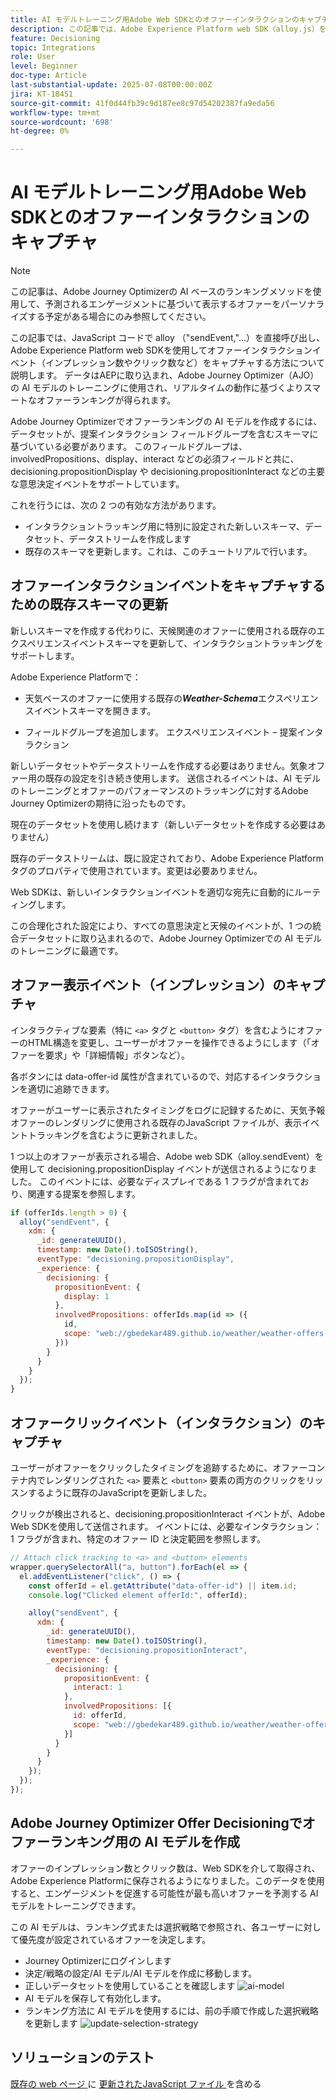 ```yaml
---
title: AI モデルトレーニング用Adobe Web SDKとのオファーインタラクションのキャプチャ
description: この記事では、Adobe Experience Platform web SDK（alloy.js）を使用してユーザーインタラクションデータ（オファーのインプレッション数やクリック数など）をキャプチャする方法について説明します。 このデータは、Adobe Journey Optimizer（AJO）で AI モデルをインテリジェントにトレーニングし、ユーザーの行動とコンテキストシグナルに基づいてオファーをランク付けするための基盤となります。
feature: Decisioning
topic: Integrations
role: User
level: Beginner
doc-type: Article
last-substantial-update: 2025-07-08T00:00:00Z
jira: KT-18451
source-git-commit: 41f0d44fb39c9d187ee8c97d54202387fa9eda56
workflow-type: tm+mt
source-wordcount: '698'
ht-degree: 0%

---
```



# AI モデルトレーニング用Adobe Web SDKとのオファーインタラクションのキャプチャ

>[!NOTE]
>
> この記事は、Adobe Journey Optimizerの AI ベースのランキングメソッドを使用して、予測されるエンゲージメントに基づいて表示するオファーをパーソナライズする予定がある場合にのみ参照してください。



この記事では、JavaScript コードで alloy （&quot;sendEvent,&quot;...）を直接呼び出し、Adobe Experience Platform web SDKを使用してオファーインタラクションイベント（インプレッション数やクリック数など）をキャプチャする方法について説明します。 データはAEPに取り込まれ、Adobe Journey Optimizer（AJO）の AI モデルのトレーニングに使用され、リアルタイムの動作に基づくよりスマートなオファーランキングが得られます。

Adobe Journey Optimizerでオファーランキングの AI モデルを作成するには、データセットが、提案インタラクション フィールドグループを含むスキーマに基づいている必要があります。 このフィールドグループは、involvedPropositions、display、interact などの必須フィールドと共に、decisioning.propositionDisplay や decisioning.propositionInteract などの主要な意思決定イベントをサポートしています。

これを行うには、次の 2 つの有効な方法があります。

- インタラクショントラッキング用に特別に設定された新しいスキーマ、データセット、データストリームを作成します
- 既存のスキーマを更新します。これは、このチュートリアルで行います。



## オファーインタラクションイベントをキャプチャするための既存スキーマの更新

新しいスキーマを作成する代わりに、天候関連のオファーに使用される既存のエクスペリエンスイベントスキーマを更新して、インタラクショントラッキングをサポートします。

Adobe Experience Platformで：

- 天気ベースのオファーに使用する既存の _&#x200B;**Weather-Schema**&#x200B;_ エクスペリエンスイベントスキーマを開きます。

- フィールドグループを追加します。
エクスペリエンスイベント – 提案インタラクション

新しいデータセットやデータストリームを作成する必要はありません。気象オファー用の既存の設定を引き続き使用します。 送信されるイベントは、AI モデルのトレーニングとオファーのパフォーマンスのトラッキングに対するAdobe Journey Optimizerの期待に沿ったものです。


現在のデータセットを使用し続けます（新しいデータセットを作成する必要はありません）

既存のデータストリームは、既に設定されており、Adobe Experience Platform タグのプロパティで使用されています。変更は必要ありません。

Web SDKは、新しいインタラクションイベントを適切な宛先に自動的にルーティングします。

この合理化された設定により、すべての意思決定と天候のイベントが、1 つの統合データセットに取り込まれるので、Adobe Journey Optimizerでの AI モデルのトレーニングに最適です。


## オファー表示イベント（インプレッション）のキャプチャ

インタラクティブな要素（特に `<a>` タグと `<button>` タグ）を含むようにオファーのHTML構造を変更し、ユーザーがオファーを操作できるようにします（「オファーを要求」や「詳細情報」ボタンなど）。

各ボタンには data-offer-id 属性が含まれているので、対応するインタラクションを適切に追跡できます。



オファーがユーザーに表示されたタイミングをログに記録するために、天気予報オファーのレンダリングに使用される既存のJavaScript ファイルが、表示イベントトラッキングを含むように更新されました。

1 つ以上のオファーが表示される場合、Adobe web SDK（alloy.sendEvent）を使用して decisioning.propositionDisplay イベントが送信されるようになりました。 このイベントには、必要なディスプレイである 1 フラグが含まれており、関連する提案を参照します。


```javascript
if (offerIds.length > 0) {
  alloy("sendEvent", {
    xdm: {
      _id: generateUUID(),
      timestamp: new Date().toISOString(),
      eventType: "decisioning.propositionDisplay",
      _experience: {
        decisioning: {
          propositionEvent: {
            display: 1
          },
          involvedPropositions: offerIds.map(id => ({
            id,
            scope: "web://gbedekar489.github.io/weather/weather-offers.html#offerContainer"
          }))
        }
      }
    }
  });
}
```

## オファークリックイベント（インタラクション）のキャプチャ

ユーザーがオファーをクリックしたタイミングを追跡するために、オファーコンテナ内でレンダリングされた `<a>` 要素と `<button>` 要素の両方のクリックをリッスンするように既存のJavaScriptを更新しました。

クリックが検出されると、decisioning.propositionInteract イベントが、Adobe Web SDKを使用して送信されます。 イベントには、必要なインタラクション：1 フラグが含まれ、特定のオファー ID と決定範囲を参照します。

```javascript
// Attach click tracking to <a> and <button> elements
wrapper.querySelectorAll("a, button").forEach(el => {
  el.addEventListener("click", () => {
    const offerId = el.getAttribute("data-offer-id") || item.id;
    console.log("Clicked element offerId:", offerId);

    alloy("sendEvent", {
      xdm: {
        _id: generateUUID(),
        timestamp: new Date().toISOString(),
        eventType: "decisioning.propositionInteract",
        _experience: {
          decisioning: {
            propositionEvent: {
              interact: 1
            },
            involvedPropositions: [{
              id: offerId,
              scope: "web://gbedekar489.github.io/weather/weather-offers.html#offerContainer"
            }]
          }
        }
      }
    });
  });
});
```

## Adobe Journey Optimizer Offer Decisioningでオファーランキング用の AI モデルを作成

オファーのインプレッション数とクリック数は、Web SDKを介して取得され、Adobe Experience Platformに保存されるようになりました。このデータを使用すると、エンゲージメントを促進する可能性が最も高いオファーを予測する AI モデルをトレーニングできます。

この AI モデルは、ランキング式または選択戦略で参照され、各ユーザーに対して優先度が設定されているオファーを決定します。
- Journey Optimizerにログインします
- 決定/戦略の設定/AI モデル/AI モデルを作成に移動します。
- 正しいデータセットを使用していることを確認します
  ![ai-model](assets/ai-model.png)
- AI モデルを保存して有効化します。
- ランキング方法に AI モデルを使用するには、前の手順で作成した選択戦略を更新します
  ![update-selection-strategy](assets/update-selection-strategy.png)

## ソリューションのテスト

[ 既存の web ページ ](assets/ai-model.js) に [ 更新されたJavaScript ファイル ](assets/weather-offers.html) を含める